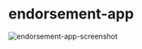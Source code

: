 # endorsement-app

![endorsement-app-screenshot](https://github.com/amarongithub/endorsement-app/assets/31379185/6e14147f-7a5a-43e2-a70f-f079be837bda)
